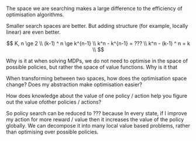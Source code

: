 The space we are searching makes a large difference to the efficiency of optimisation algorithms.

Smaller search spaces are better.
But adding structure (for example, locally linear) are even better.


$$
K, n \ge 2 \\
(k-1) ^ n \ge k^{n-1} \\
k^n - k^{n-1} = ??? \\
k^n - (k-1) ^ n = k \\
$$


Why is it at when solving MDPs, we do not need to optimise in the space of possible policies, but rather the space of value functions.
Why is it that

When transforming between two spaces, how does the optimisation space change?
Does my abstraction make optimisation easier?


How does knowledge about the value of one policy / action help you figure out the value ofother policies / actions?


So policy search can be reduced to ??? because
In every state, if I improve my action for more reward / value then it increases the value of the policy globally.
We can decompose it into many local value based problems, rather than optimising over possible policies.
